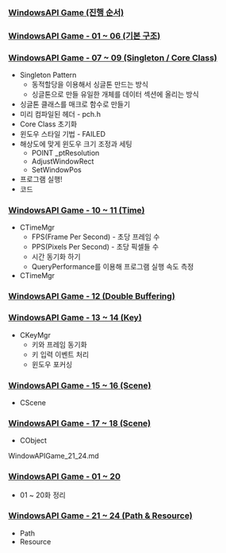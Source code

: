 ### [WindowsAPI Game (진행 순서)](https://github.com/bluestronica/bluestronica.github.io/blob/main/WindowsAPI_GAME/WindowAPIGame.md)


### [WindowsAPI Game - 01 ~ 06 (기본 구조)](https://github.com/bluestronica/bluestronica.github.io/blob/main/WindowsAPI_GAME/WindowAPIGame_01_06.md)

### [WindowsAPI Game - 07 ~ 09 (Singleton / Core Class)](https://github.com/bluestronica/bluestronica.github.io/blob/main/WindowsAPI_GAME/WindowAPIGame_07_08_09.md)
- Singleton Pattern
  - 동적할당을 이용해서 싱글톤 만드는 방식
  - 싱글톤으로 만들 유일한 개체를 데이터 섹션에 올리는 방식
- 싱글톤 클래스를 매크로 함수로 만들기
- 미리 컴파일된 헤더 - pch.h
- Core Class 초기화
- 윈도우 스타일 기법 - FAILED
- 해상도에 맞게 윈도우 크기 조정과 세팅
  - POINT _ptResolution
  - AdjustWindowRect
  - SetWindowPos
- 프로그램 실행!
- 코드

### [WindowsAPI Game - 10 ~ 11 (Time)](https://github.com/bluestronica/bluestronica.github.io/blob/main/WindowsAPI_GAME/WindowAPIGame_10_11.md)
- CTimeMgr
  - FPS(Frame Per Second) - 초당 프레임 수
  - PPS(Pixels Per Second) - 초당 픽셀들 수
  - 시간 동기화 하기
  - QueryPerformance를 이용해 프로그램 실행 속도 측정
- CTimeMgr


### [WindowsAPI Game - 12 (Double Buffering)](https://github.com/bluestronica/bluestronica.github.io/blob/main/WindowsAPI_GAME/WindowAPIGame_12.md)


### [WindowsAPI Game - 13 ~ 14 (Key)](https://github.com/bluestronica/bluestronica.github.io/blob/main/WindowsAPI_GAME/WindowAPIGame_13_14.md)
- CKeyMgr
  - 키와 프레임 동기화
  - 키 입력 이벤트 처리
  - 윈도우 포커싱


### [WindowsAPI Game - 15 ~ 16 (Scene)](https://github.com/bluestronica/bluestronica.github.io/blob/main/WindowsAPI_GAME/WindowAPIGame_15_16.md)
- CScene


### [WindowsAPI Game - 17 ~ 18 (Scene)](https://github.com/bluestronica/bluestronica.github.io/blob/main/WindowsAPI_GAME/WindowAPIGame_17_18.md)
- CObject


WindowAPIGame_21_24.md
### [WindowsAPI Game - 01 ~ 20](https://github.com/bluestronica/bluestronica.github.io/blob/main/WindowsAPI_GAME/WindowAPIGame_19_20.md)
- 01 ~ 20화 정리


### [WindowsAPI Game - 21 ~ 24 (Path & Resource)](https://github.com/bluestronica/bluestronica.github.io/blob/main/WindowsAPI_GAME/WindowAPIGame_21_24.md)
- Path
- Resource



























